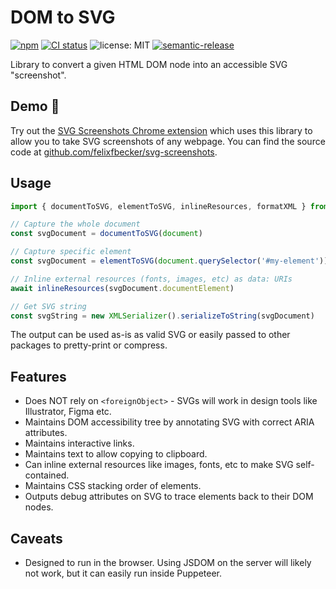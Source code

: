 # DOM to SVG

[![npm](https://img.shields.io/npm/v/dom-to-svg)](https://www.npmjs.com/package/dom-to-svg)
[![CI status](https://github.com/felixfbecker/dom-to-svg/workflows/test/badge.svg?branch=main)](https://github.com/felixfbecker/dom-to-svg/actions)
![license: MIT](https://img.shields.io/npm/l/dom-to-svg)
[![semantic-release](https://img.shields.io/badge/%20%20%F0%9F%93%A6%F0%9F%9A%80-semantic--release-e10079.svg)](https://github.com/semantic-release/semantic-release)

Library to convert a given HTML DOM node into an accessible SVG "screenshot".

## Demo 📸

Try out the [SVG Screenshots Chrome extension](https://chrome.google.com/webstore/detail/svg-screenshot/nfakpcpmhhilkdpphcjgnokknpbpdllg) which uses this library to allow you to take SVG screenshots of any webpage.
You can find the source code at [github.com/felixfbecker/svg-screenshots](https://github.com/felixfbecker/svg-screenshots).

## Usage

```js
import { documentToSVG, elementToSVG, inlineResources, formatXML } from 'dom-to-svg'

// Capture the whole document
const svgDocument = documentToSVG(document)

// Capture specific element
const svgDocument = elementToSVG(document.querySelector('#my-element'))

// Inline external resources (fonts, images, etc) as data: URIs
await inlineResources(svgDocument.documentElement)

// Get SVG string
const svgString = new XMLSerializer().serializeToString(svgDocument)
```

The output can be used as-is as valid SVG or easily passed to other packages to pretty-print or compress.

## Features

- Does NOT rely on `<foreignObject>` - SVGs will work in design tools like Illustrator, Figma etc.
- Maintains DOM accessibility tree by annotating SVG with correct ARIA attributes.
- Maintains interactive links.
- Maintains text to allow copying to clipboard.
- Can inline external resources like images, fonts, etc to make SVG self-contained.
- Maintains CSS stacking order of elements.
- Outputs debug attributes on SVG to trace elements back to their DOM nodes.

## Caveats

- Designed to run in the browser. Using JSDOM on the server will likely not work, but it can easily run inside Puppeteer.
